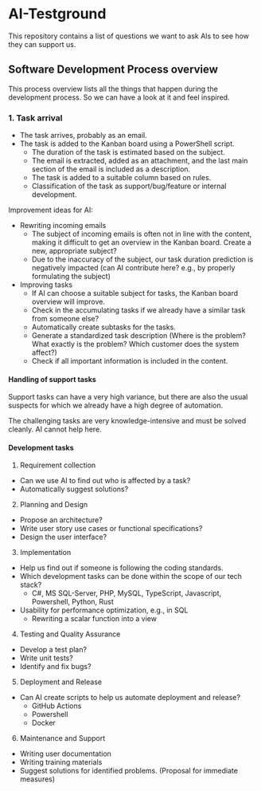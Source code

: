 # AI-Testground

This repository contains a list of questions we want to ask AIs to see how they can support us.

## Software Development Process overview

This process overview lists all the things that happen during the development process.
So we can have a look at it and feel inspired.

### 1. Task arrival

- The task arrives, probably as an email.
- The task is added to the Kanban board using a PowerShell script.
  - The duration of the task is estimated based on the subject.
  - The email is extracted, added as an attachment, and the last main section of the email is included as a description.
  - The task is added to a suitable column based on rules.
  - Classification of the task as support/bug/feature or internal development.

Improvement ideas for AI:

- Rewriting incoming emails
  - The subject of incoming emails is often not in line with the content, making it difficult to get an overview in the Kanban board. Create a new, appropriate subject?
  - Due to the inaccuracy of the subject, our task duration prediction is negatively impacted (can AI contribute here? e.g., by properly formulating the subject)
- Improving tasks
  - If AI can choose a suitable subject for tasks, the Kanban board overview will improve.
  - Check in the accumulating tasks if we already have a similar task from someone else?
  - Automatically create subtasks for the tasks.
  - Generate a standardized task description (Where is the problem? What exactly is the problem? Which customer does the system affect?)
  - Check if all important information is included in the content.

#### Handling of support tasks

Support tasks can have a very high variance, but there are also the usual suspects for which
we already have a high degree of automation.

The challenging tasks are very knowledge-intensive and must be solved cleanly. AI cannot help here.

#### Development tasks

1. Requirement collection

- Can we use AI to find out who is affected by a task?
- Automatically suggest solutions?

2. Planning and Design

- Propose an architecture?
- Write user story use cases or functional specifications?
- Design the user interface?

3. Implementation

- Help us find out if someone is following the coding standards.
- Which development tasks can be done within the scope of our tech stack?
  - C#, MS SQL-Server, PHP, MySQL, TypeScript, Javascript, Powershell, Python, Rust
- Usability for performance optimization, e.g., in SQL
  - Rewriting a scalar function into a view

4. Testing and Quality Assurance

- Develop a test plan?
- Write unit tests?
- Identify and fix bugs?

5. Deployment and Release

- Can AI create scripts to help us automate deployment and release?
  - GitHub Actions
  - Powershell
  - Docker

6. Maintenance and Support

- Writing user documentation
- Writing training materials
- Suggest solutions for identified problems. (Proposal for immediate measures)
